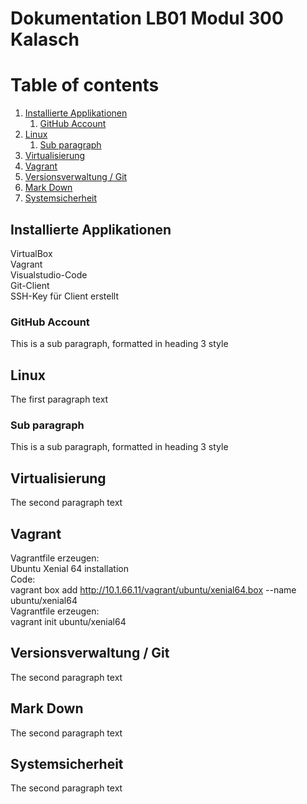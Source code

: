 # Dokumentation LB01 Modul 300 Kalasch

# Table of contents
1. [Installierte Applikationen](#applikationen)
   1. [GitHub Account](#subparagraph1)
2. [Linux](#paragraph1)
    1. [Sub paragraph](#subparagraph2)
3. [Virtualisierung](#paragraph2)
4. [Vagrant](#paragraph3)
5. [Versionsverwaltung / Git](#paragraph4)
6. [Mark Down](#paragraph5)
7. [Systemsicherheit](#paragraph6)  

## Installierte Applikationen <a name="applikationen"></a>
VirtualBox  <br>
Vagrant  <br>
Visualstudio-Code  <br>
Git-Client  <br>
SSH-Key für Client erstellt  <br>

### GitHub Account <a name="subparagraph1"></a>
This is a sub paragraph, formatted in heading 3 style

## Linux <a name="paragraph1"></a>
The first paragraph text

### Sub paragraph <a name="subparagraph2"></a>
This is a sub paragraph, formatted in heading 3 style

## Virtualisierung <a name="paragraph2"></a>
The second paragraph text

## Vagrant <a name="paragraph3"></a>
Vagrantfile erzeugen:  <br>
Ubuntu Xenial 64 installation  <br>
Code:  <br>
vagrant box add http://10.1.66.11/vagrant/ubuntu/xenial64.box --name ubuntu/xenial64  <br>
Vagrantfile erzeugen: <br>
vagrant init ubuntu/xenial64

## Versionsverwaltung / Git <a name="paragraph4"></a>
The second paragraph text

## Mark Down <a name="paragraph5"></a>
The second paragraph text

## Systemsicherheit <a name="paragraph6"></a>
The second paragraph text
